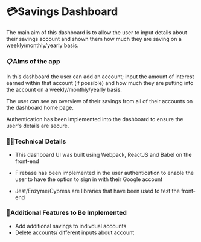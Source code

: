 # 💳Savings Dashboard 
The main aim of this dashboard is to allow the user to input details about their savings account and shown them how much they are saving on a weekly/monthly/yearly basis. 

### 📋Aims of the app 

In this dashboard the user can add an account; input the amount of interest earned within that account (if possible) and how much they are putting into the account on a weekly/monthly/yearly basis. 

The user can see an overview of their savings from all of their accounts on the dashboard home page. 

Authentication has been implemented into the dashboard to ensure the user's details are secure. 

### 👩‍💻Technical Details 
* This dashboard UI was built using Webpack, ReactJS and Babel on the front-end

* Firebase has been implemented in the user authentication to enable the user to have the option to sign in with their Google account

* Jest/Enzyme/Cypress are libraries that have been used to test the front-end

### 💭Additional Features to Be Implemented 
* Add additional savings to indivdual accounts 
* Delete accounts/ different inputs about account 


